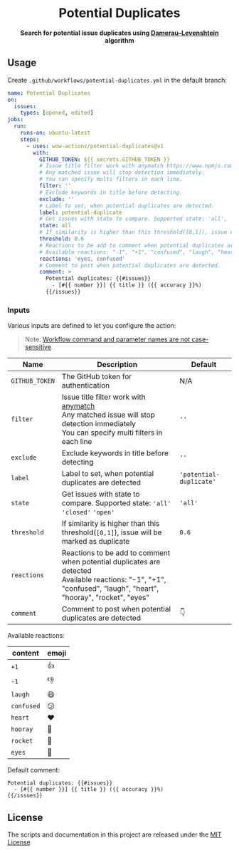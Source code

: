 <h1 align="center">Potential Duplicates</h1>
<p align="center">
  <strong>
    Search for potential issue duplicates using <a href="https://en.wikipedia.org/wiki/Damerau%E2%80%93Levenshtein_distance">Damerau–Levenshtein</a> algorithm
  </strong>
</p>

## Usage

Create `.github/workflows/potential-duplicates.yml` in the default branch:

```yaml
name: Potential Duplicates
on:
  issues:
    types: [opened, edited]
jobs:
  run:
    runs-on: ubuntu-latest
    steps:
      - uses: wow-actions/potential-duplicates@v1
        with:
          GITHUB_TOKEN: ${{ secrets.GITHUB_TOKEN }}
          # Issue title filter work with anymatch https://www.npmjs.com/package/anymatch.
          # Any matched issue will stop detection immediately.
          # You can specify multi filters in each line.
          filter: ''
          # Exclude keywords in title before detecting.
          exclude: ''
          # Label to set, when potential duplicates are detected.
          label: potential-duplicate
          # Get issues with state to compare. Supported state: 'all', 'closed', 'open'.
          state: all
          # If similarity is higher than this threshold([0,1]), issue will be marked as duplicate.
          threshold: 0.6
          # Reactions to be add to comment when potential duplicates are detected.
          # Available reactions: "-1", "+1", "confused", "laugh", "heart", "hooray", "rocket", "eyes"
          reactions: 'eyes, confused'
          # Comment to post when potential duplicates are detected.
          comment: >
            Potential duplicates: {{#issues}}
              - [#{{ number }}] {{ title }} ({{ accuracy }}%)
            {{/issues}}
```

### Inputs

Various inputs are defined to let you configure the action:

> Note: [Workflow command and parameter names are not case-sensitive](https://docs.github.com/en/free-pro-team@latest/actions/reference/workflow-commands-for-github-actions#about-workflow-commands).

| Name | Description | Default |
| --- | --- | --- |
| `GITHUB_TOKEN` | The GitHub token for authentication | N/A |
| `filter` | Issue title filter work with [anymatch](https://www.npmjs.com/package/anymatch) <br> Any matched issue will stop detection immediately <br> You can specify multi filters in each line | `''` |
| `exclude` | Exclude keywords in title before detecting | `''` |
| `label` | Label to set, when potential duplicates are detected | `'potential-duplicate'` |
| `state` | Get issues with state to compare. Supported state: `'all'` `'closed'` `'open'` | `'all'` |
| `threshold` | If similarity is higher than this threshold(`[0,1]`), issue will be marked as duplicate | `0.6` |
| `reactions` | Reactions to be add to comment when potential duplicates are detected <br> Available reactions: "-1", "+1", "confused", "laugh", "heart", "hooray", "rocket", "eyes" |  |
| `comment` | Comment to post when potential duplicates are detected | 👇 |

Available reactions:

| content    | emoji |
| ---------- | ----- |
| `+1`       | 👍    |
| `-1`       | 👎    |
| `laugh`    | 😄    |
| `confused` | 😕    |
| `heart`    | ❤️    |
| `hooray`   | 🎉    |
| `rocket`   | 🚀    |
| `eyes`     | 👀    |

Default comment:

```
Potential duplicates: {{#issues}}
  - [#{{ number }}] {{ title }} ({{ accuracy }}%)
{{/issues}}
```

## License

The scripts and documentation in this project are released under the [MIT License](LICENSE)
